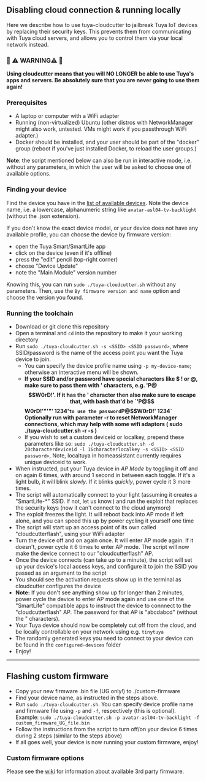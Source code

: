 ## Disabling cloud connection & running locally
Here we describe how to use tuya-cloudcutter to jailbreak Tuya IoT devices by replacing their security keys. This prevents them from communicating with Tuya cloud servers, and allows you to control them via your local network instead.

### 🚨 ⚠️ WARNING⚠️ 🚨
**Using cloudcutter means that you will NO LONGER be able to use Tuya's apps and servers. Be absolutely sure that you are never going to use them again!**

### Prerequisites
* A laptop or computer with a WiFi adapter
* Running (non-virtualized) Ubuntu (other distros with NetworkManager might also work, untested. VMs might work if you passthrough WiFi adapter.)
* Docker should be installed, and your user should be part of the "docker" group (reboot if you've just installed Docker, to reload the user groups.)

**Note**: the script mentioned below can also be run in interactive mode, i.e. without any parameters, in which the user will be asked to choose one of available options.

### Finding your device

Find the device you have in the [list of available devices](https://github.com/tuya-cloudcutter/tuya-cloudcutter.github.io/tree/master/devices). Note the device name, i.e. a lowercase, alphanumeric string like `avatar-asl04-tv-backlight` (without the .json extension).

If you don't know the exact device model, or your device does not have any available profile, you can choose the device by firmware version:
- open the Tuya Smart/SmartLife app
- click on the device (even if it's offline)
- press the "edit" pencil (top-right corner)
- choose "Device Update"
- note the "Main Module" version number

Knowing this, you can run `sudo ./tuya-cloudcutter.sh` without any parameters. Then, use the `By firmware version and name` option and choose the version you found.

### Running the toolchain
* Download or git clone this repository
* Open a terminal and `cd` into the repository to make it your working directory
* Run `sudo ./tuya-cloudcutter.sh -s <SSID> <SSID password>`, where SSID/password is the name of the access point you want the Tuya device to join.
  * You can specify the device profile name using `-p my-device-name`; otherwise an interactive menu will be shown.
  * **If your SSID and/or password have special characters like $ ! or @, make sure to pass them with ' characters, e.g. 'P@$$W0rD!'. If it has the ' character then also make sure to escape that, with bash that'd be `'P@$$W0rD!'"'"' 1234'` to use the password `P@$$W0rD!' 1234`** **Optionally run with parameter -r to reset NetworkManager connections, which may help with some wifi adaptors ( sudo ./tuya-cloudcutter.sh -r -s <SSID> <SSID password> )**
  * If you wish to set a custom deviceid or localkey, prepend these parameters like so: `sudo ./tuya-cloudcutter.sh -d 20characterdeviceid -l 16characterlocalkey -s <SSID> <SSID password>`, Note, localtuya in homeassistant currently requires unique deviceid to work.
* When instructed, put your Tuya device in _AP Mode_ by toggling it off and on again 6 times, with around 1 second in between each toggle. If it's a light bulb, it will blink _slowly_. If it blinks _quickly_, power cycle it 3 more times.
* The script will automatically connect to your light (assuming it creates a "SmartLife-*" SSID. If not, let us know.) and run the exploit that replaces the security keys (now it can't connect to the cloud anymore)
* The exploit freezes the light. It will reboot back into AP mode if left alone, and you can speed this up by power cycling it yourself one time
* The script will start up an access point of its own called "cloudcutterflash", using your WiFi adapter
* Turn the device off and on again once. It will enter AP mode again. If it doesn't, power cycle it 6 times to enter AP mode. The script will now make the device connect to our "cloudcutterflash" AP.
* Once the device connects (can take up to a minute), the script will set up your device's local access keys, and configure it to join the SSID you passed as an argument to the script
* You should see the activation requests show up in the terminal as cloudcutter configures the device
* **Note:** If you don't see anything show up for longer than 2 minutes, power cycle the device to enter AP mode again and use one of the "SmartLife" compatible apps to instruct the device to connnect to the "cloudcutterflash" AP. The password for that AP is "abcdabcd" (without the " characters).
* Your Tuya device should now be completely cut off from the cloud, and be locally controllable on your network using e.g. `tinytuya`
* The randomly generated keys you need to connect to your device can be found in the `configured-devices` folder
* Enjoy!



-------


## Flashing custom firmware
* Copy your new firmware .bin file (UG only!) to ./custom-firmware
* Find your device name, as instructed in the steps above.
* Run `sudo ./tuya-cloudcutter.sh`. You can specify device profile name and firmware file using `-p` and `-f`, respectively (this is optional). Example: `sudo ./tuya-cloudcutter.sh -p avatar-asl04-tv-backlight -f custom_firmware_UG_file.bin`
* Follow the instructions from the script to turn off/on your device 6 times during 2 steps (similar to the steps above)
* If all goes well, your device is now running your custom firmware, enjoy!

### Custom firmware options

Please see the [wiki](https://github.com/tuya-cloudcutter/tuya-cloudcutter/wiki/FAQ#what-custom-firmware-options-are-available) for information about available 3rd party firmware.
